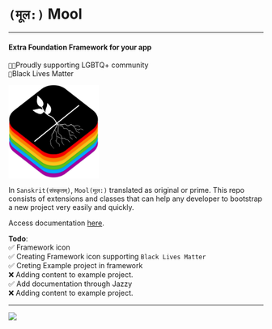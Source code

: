 # **`(मूल:)` Mool**
-------

#### Extra Foundation Framework for your app

`🏳️‍🌈`Proudly supporting LGBTQ+ community  <br>
`🏴`Black Lives Matter 

<img title="" src="./Mool.png" alt="Mool Logo" align="center" width="178">

In `Sanskrit(संस्कृतम्)`, `Mool(मूल:)` translated as original or prime. This repo consists of extensions and classes that can help any developer to bootstrap a new project very easily and quickly.
<p>
Access documentation <a href="./docs/index.html" _target=blank>here</a>.

**Todo**: <br>
✅ Framework icon <br>
✅ Creating Framework icon supporting `Black Lives Matter`<br>
✅ Creting Example project in framework <br>
❌ Adding content to example project. <br>
✅ Add documentation through Jazzy <br>
❌ Adding content to example project. <br>


<!-- All visible code above this line -->
---
<!-- invisible tracking pixel from segment.io -->
<img src="https://api.segment.io/v1/pixel/track?data=ewogICJ3cml0ZUtleSI6ICJlUXhIQm1ucDBHZFpLM1I2S1VHc01EWUJ1YUJ5RGlhSiIsCiAgInVzZXJJZCI6ICJnaXRodWJfdXNlciIsCiAgInJlcG8iOiAiTW9vbCIsCiAgImV2ZW50IjogInBhZ2UgdmlzaXQiLAogICJwcm9wZXJ0aWVzIjogewogICAgIndlYnNpdGUiOiAiaHR0cHM6Ly9naXRodWIuY29tL210YWRlbi9tb29sIgogIH0KfQ==">
<!-- end here --> 
